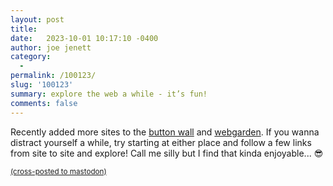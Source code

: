 ```yaml
---
layout: post
title:  
date:   2023-10-01 10:17:10 -0400
author: joe jenett
category:
  -  
permalink: /100123/
slug: '100123'
summary: explore the web a while - it’s fun!
comments: false
---
```

Recently added more sites to the <a href="/links/">button wall</a> and <a href="/webgarden/">webgarden</a>. If you wanna distract yourself a while, try starting at either place and follow a few links from site to site and explore! Call me silly but I find that kinda enjoyable... 😎

<a href="https://brid.gy/publish/mastodon"><small>(cross-posted to mastodon)</small></a>